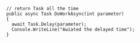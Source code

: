     // return Task all the time
    public async Task DoWorkAsync(int parameter)
    {
      await Task.Delay(parameter);
      Console.WriteLine("Awiated the delayed time");
    }
